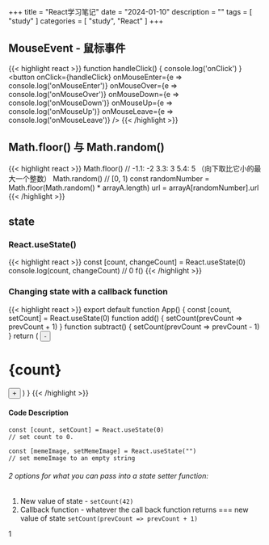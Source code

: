 +++
title = "React学习笔记"
date = "2024-01-10"
description = ""
tags = [
    "study"
]
categories = [
    "study",
    "React"
]
+++

## MouseEvent - 鼠标事件

{{< highlight react >}}
function handleClick() {
    console.log('onClick')
}
<button
  onClick={handleClick}
  onMouseEnter={e => console.log('onMouseEnter')}
  onMouseOver={e => console.log('onMouseOver')}
  onMouseDown={e => console.log('onMouseDown')}
  onMouseUp={e => console.log('onMouseUp')}
  onMouseLeave={e => console.log('onMouseLeave')}
/>
{{< /highlight >}}

## Math.floor() 与 Math.random()

{{< highlight react >}}
Math.floor()
// -1.1: -2  3.3: 3  5.4: 5 （向下取比它小的最大一个整数）
Math.random()
// [0, 1)
const randomNumber = Math.floor(Math.random() * arrayA.length)
url = arrayA[randomNumber].url
{{< /highlight >}}

## state

### React.useState()

{{< highlight react >}}
const [count, changeCount] = React.useState(0)
console.log(count, changeCount)
// 0 f()
{{< /highlight >}}

### Changing state with a callback function

{{< highlight react >}}
export default function App() {
    const [count, setCount] = React.useState(0)
    function add() {
        setCount(prevCount => prevCount + 1)
    }
    function subtract() {
        setCount(prevCount => prevCount - 1)
    }
    return (
        <button onClick={subtract}>-</button>
            <div><h1>{count}</h1></div>
        <button onClick={add}>+</button>
    )
}
{{< /highlight >}}

#### Code Description
    const [count, setCount] = React.useState(0)
    // set count to 0.

    const [memeImage, setMemeImage] = React.useState("")
    // set memeImage to an empty string


###### 2 options for what you can pass into a state setter function:
1. New value of state - `setCount(42)`
2. Callback function - whatever the call back function returns === new value of state
   `setCount(prevCount => prevCount + 1)`

1




